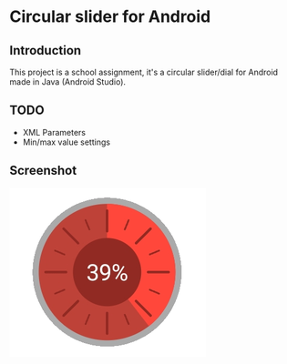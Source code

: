 # Circular slider for Android

## Introduction

This project is a school assignment, it's a circular slider/dial for Android made in Java (Android Studio).

## TODO

- XML Parameters
- Min/max value settings

## Screenshot

![screenshot](screenshot.png)